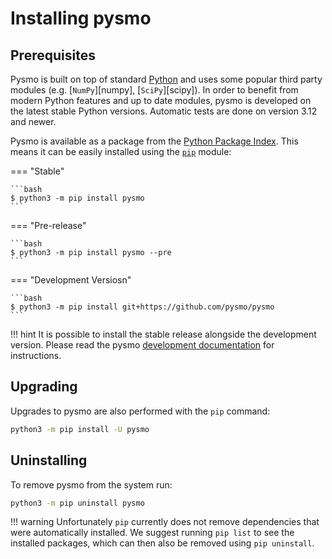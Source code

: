 # Installing pysmo

## Prerequisites

Pysmo is built on top of standard [Python](https://www.python.org) and uses
some popular third party modules (e.g. [`NumPy`][numpy], [`SciPy`][scipy]).
In order to benefit from modern Python features and up to date modules, pysmo is
developed on the latest stable Python versions. Automatic tests are done on
version 3.12 and newer.

Pysmo is available as a package from the
[Python Package Index](https://pypi.org/project/pysmo/). This means it can be easily
installed using the [`pip`](https://pip.pypa.io/en/stable/) module:

=== "Stable"

    ```bash
    $ python3 -m pip install pysmo
    ```

=== "Pre-release"

    ```bash
    $ python3 -m pip install pysmo --pre
    ```
=== "Development Versiosn"

    ```bash
    $ python3 -m pip install git+https://github.com/pysmo/pysmo
    ```

!!! hint
    It is possible to install the stable release alongside the development
    version. Please read the pysmo
    [development documentation](../developing/developing.md) for instructions.

## Upgrading

Upgrades to pysmo are also performed with the `pip` command:

```bash
python3 -m pip install -U pysmo
```

## Uninstalling

To remove pysmo from the system run:

```bash
python3 -m pip uninstall pysmo
```

!!! warning
    Unfortunately `pip` currently does not remove dependencies that were automatically
    installed. We suggest running `pip list` to see the installed packages, which
    can then also be removed using `pip uninstall`.
